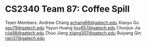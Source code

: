 # CS2340 Team 87: Coffee Spill

Team Members:
Andrew Chang    achang66@gatech.edu
Xiaoyu Gu			  xgu79@gatech.edu 
Yayun Huang			hyy657@gatech.edu
Chunjun Jia			cjia98@gatech.edu 
Zhuo Jiang			zjiang307@gatech.edu 
Ruiyang Qin     rqin37@gatech.edu
